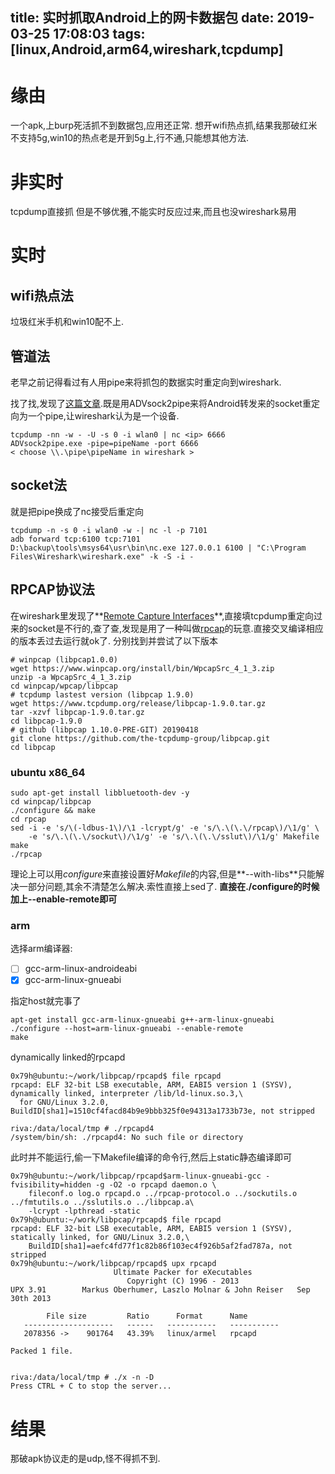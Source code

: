 title: 实时抓取Android上的网卡数据包
date: 2019-03-25 17:08:03
tags: [linux,Android,arm64,wireshark,tcpdump]
---
# 缘由
一个apk,上burp死活抓不到数据包,应用还正常.
想开wifi热点抓,结果我那破红米不支持5g,win10的热点老是开到5g上,行不通,只能想其他方法.

# 非实时
tcpdump直接抓
但是不够优雅,不能实时反应过来,而且也没wireshark易用

# 实时
## wifi热点法
垃圾红米手机和win10配不上.

## 管道法
老早之前记得看过有人用pipe来将抓包的数据实时重定向到wireshark.
<!--more-->
找了找,发现了[这篇文章](https://www.freebuf.com/articles/wireless/6517.html).既是用ADVsock2pipe来将Android转发来的socket重定向为一个pipe,让wireshark认为是一个设备.
```
tcpdump -nn -w - -U -s 0 -i wlan0 | nc <ip> 6666
ADVsock2pipe.exe -pipe=pipeName -port 6666
< choose \\.\pipe\pipeName in wireshark >
```


## socket法
就是把pipe换成了nc接受后重定向
```
tcpdump -n -s 0 -i wlan0 -w -| nc -l -p 7101
adb forward tcp:6100 tcp:7101
D:\backup\tools\msys64\usr\bin\nc.exe 127.0.0.1 6100 | "C:\Program Files\Wireshark\wireshark.exe" -k -S -i -
```

## RPCAP协议法
在wireshark里发现了**[Remote Capture Interfaces](https://www.wireshark.org/docs/wsug_html_chunked/ChCapInterfaceRemoteSection.html)**,直接填tcpdump重定向过来的socket是不行的,查了查,发现是用了一种叫做[rpcap](http://rpcap.sourceforge.net/)的玩意.直接交叉编译相应的版本丢过去运行就ok了.
分别找到并尝试了以下版本
```
# winpcap (libpcap1.0.0)
wget https://www.winpcap.org/install/bin/WpcapSrc_4_1_3.zip
unzip -a WpcapSrc_4_1_3.zip
cd winpcap/wpcap/libpcap
# tcpdump lastest version (libpcap 1.9.0)
wget https://www.tcpdump.org/release/libpcap-1.9.0.tar.gz
tar -xzvf libpcap-1.9.0.tar.gz
cd libpcap-1.9.0 
# github (libpcap 1.10.0-PRE-GIT) 20190418
git clone https://github.com/the-tcpdump-group/libpcap.git
cd libpcap
```

### ubuntu x86_64
```
sudo apt-get install libbluetooth-dev -y 
cd winpcap/libpcap
./configure && make 
cd rpcap
sed -i -e 's/\(-ldbus-1\)/\1 -lcrypt/g' -e 's/\.\(\.\/rpcap\)/\1/g' \
    -e 's/\.\(\.\/sockut\)/\1/g' -e 's/\.\(\.\/sslut\)/\1/g' Makefile
make
./rpcap
```

理论上可以用*configure*来直接设置好*Makefile*的内容,但是**--with-libs**只能解决一部分问题,其余不清楚怎么解决.索性直接上sed了.
**直接在./configure的时候加上--enable-remote即可**

### arm
选择arm编译器:
- [ ] gcc-arm-linux-androideabi
- [x] gcc-arm-linux-gnueabi

指定host就完事了
```
apt-get install gcc-arm-linux-gnueabi g++-arm-linux-gnueabi
./configure --host=arm-linux-gnueabi --enable-remote
make
```
dynamically linked的rpcapd
```
0x79h@ubuntu:~/work/libpcap/rpcapd$ file rpcapd
rpcapd: ELF 32-bit LSB executable, ARM, EABI5 version 1 (SYSV), dynamically linked, interpreter /lib/ld-linux.so.3,\
  for GNU/Linux 3.2.0, BuildID[sha1]=1510cf4facd84b9e9bbb325f0e94313a1733b73e, not stripped

riva:/data/local/tmp # ./rpcapd4
/system/bin/sh: ./rpcapd4: No such file or directory
```
此时并不能运行,偷一下Makefile编译的命令行,然后上static静态编译即可
```
0x79h@ubuntu:~/work/libpcap/rpcapd$arm-linux-gnueabi-gcc -fvisibility=hidden -g -O2 -o rpcapd daemon.o \
    fileconf.o log.o rpcapd.o ../rpcap-protocol.o ../sockutils.o ../fmtutils.o ../sslutils.o ../libpcap.a\
    -lcrypt -lpthread -static
0x79h@ubuntu:~/work/libpcap/rpcapd$ file rpcapd
rpcapd: ELF 32-bit LSB executable, ARM, EABI5 version 1 (SYSV), statically linked, for GNU/Linux 3.2.0,\
    BuildID[sha1]=aefc4fd77f1c82b86f103ec4f926b5af2fad787a, not stripped
0x79h@ubuntu:~/work/libpcap/rpcapd$ upx rpcapd
                       Ultimate Packer for eXecutables
                          Copyright (C) 1996 - 2013
UPX 3.91        Markus Oberhumer, Laszlo Molnar & John Reiser   Sep 30th 2013

        File size         Ratio      Format      Name
   --------------------   ------   -----------   -----------
   2078356 ->    901764   43.39%   linux/armel   rpcapd                        

Packed 1 file.


riva:/data/local/tmp # ./x -n -D
Press CTRL + C to stop the server...
```


# 结果
那破apk协议走的是udp,怪不得抓不到.